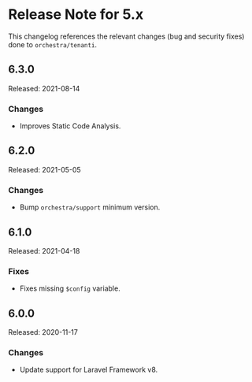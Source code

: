 # Release Note for 5.x

This changelog references the relevant changes (bug and security fixes) done to `orchestra/tenanti`.

## 6.3.0

Released: 2021-08-14

### Changes

* Improves Static Code Analysis.

## 6.2.0

Released: 2021-05-05

### Changes

* Bump `orchestra/support` minimum version.

## 6.1.0 

Released: 2021-04-18

### Fixes

* Fixes missing `$config` variable.

## 6.0.0

Released: 2020-11-17

### Changes

* Update support for Laravel Framework v8.
